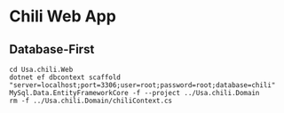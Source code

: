 # Chili Web App

## Database-First
```
cd Usa.chili.Web
dotnet ef dbcontext scaffold "server=localhost;port=3306;user=root;password=root;database=chili" MySql.Data.EntityFrameworkCore -f --project ../Usa.chili.Domain
rm -f ../Usa.chili.Domain/chiliContext.cs
```
